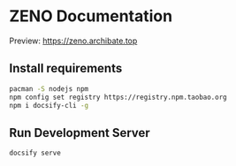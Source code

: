 # ZENO Documentation

Preview: https://zeno.archibate.top

## Install requirements

```bash
pacman -S nodejs npm
npm config set registry https://registry.npm.taobao.org
npm i docsify-cli -g
```

## Run Development Server

```bash
docsify serve
```
